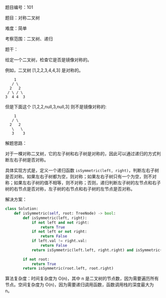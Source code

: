 题目编号：101

题目：对称二叉树

难度：简单

考察范围：二叉树、递归

题干：

给定一个二叉树，检查它是否是镜像对称的。

例如，二叉树 [1,2,2,3,4,4,3] 是对称的。

```
    1
   / \
  2   2
 / \ / \
3  4 4  3
```

但是下面这个 [1,2,2,null,3,null,3] 则不是镜像对称的:

```
    1
   / \
  2   2
   \   \
   3    3
```

解题思路：

对于一棵对称二叉树，它的左子树和右子树是对称的，因此可以通过递归的方式判断左右子树是否对称。

具体实现方式是，定义一个递归函数 `isSymmetric(left, right)`，判断左右子树是否对称。如果左右子树都为空，则对称；如果左右子树只有一个为空，则不对称；如果左右子树的值不相等，则不对称；否则，递归判断左子树的左节点和右子树的右节点是否对称，左子树的右节点和右子树的左节点是否对称。

解决方案：

```python
class Solution:
    def isSymmetric(self, root: TreeNode) -> bool:
        def isSymmetric(left, right):
            if not left and not right:
                return True
            if not left or not right:
                return False
            if left.val != right.val:
                return False
            return isSymmetric(left.left, right.right) and isSymmetric(left.right, right.left)
        
        if not root:
            return True
        return isSymmetric(root.left, root.right)
```

算法复杂度：时间复杂度为 O(n)，其中 n 是二叉树的节点数，因为需要遍历所有节点。空间复杂度为 O(n)，因为需要递归调用函数，函数调用栈的深度最大为 n。